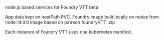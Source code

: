 node.js based services for Foundry VTT beta

App data kept on hostPath PVC.
Foundry image built locally on nodes from node:14.0.0 image based on patreon foundryVTT .zip

Each instance of Foundry VTT uses one kubernetes manifest.
